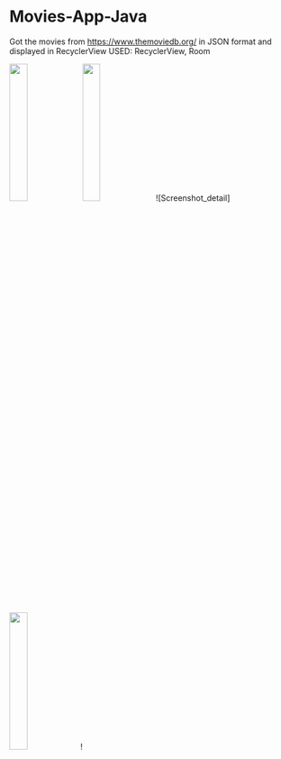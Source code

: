 # Movies-App-Java
Got the movies from https://www.themoviedb.org/ in JSON format and displayed in RecyclerView
USED: RecyclerView, Room

<img src="https://user-images.githubusercontent.com/111049118/193456570-f48ff4f6-d6e9-4ec4-a5a6-f1a754a53b07.png" width=25% height=25%>

<img src="https://user-images.githubusercontent.com/111049118/193456348-458b3a58-52ea-4d47-a84e-c9bd4ae5fb9d.png" width=25% height=25%>
![Screenshot_detail]
<img src="https://user-images.githubusercontent.com/111049118/193456353-10e41eae-72ba-4423-bca2-e8efb79baa7f.png" width=25% height=25%>!

